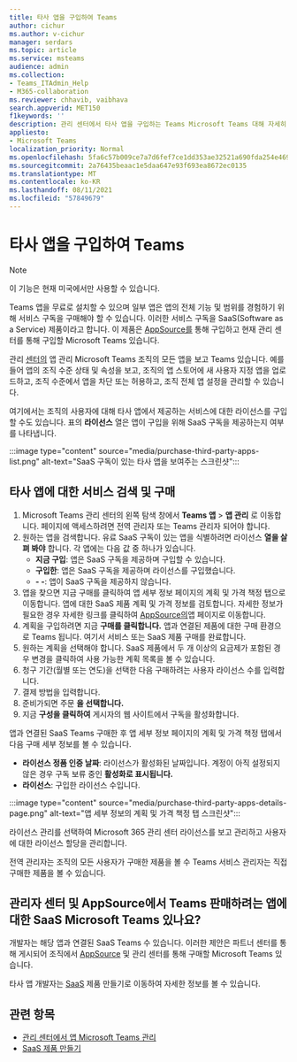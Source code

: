 ```yaml
---
title: 타사 앱을 구입하여 Teams
author: cichur
ms.author: v-cichur
manager: serdars
ms.topic: article
ms.service: msteams
audience: admin
ms.collection:
- Teams_ITAdmin_Help
- M365-collaboration
ms.reviewer: chhavib, vaibhava
search.appverid: MET150
f1keywords: ''
description: 관리 센터에서 타사 앱을 구입하는 Teams Microsoft Teams 대해 자세히 알아보습니다.
appliesto:
- Microsoft Teams
localization_priority: Normal
ms.openlocfilehash: 5fa6c57b009ce7a7d6fef7ce1dd353ae32521a690fda254e469159cf0661dcd0
ms.sourcegitcommit: 2a76435beaac1e5daa647e93f693ea8672ec0135
ms.translationtype: MT
ms.contentlocale: ko-KR
ms.lasthandoff: 08/11/2021
ms.locfileid: "57849679"
---
```

# <a name="purchase-third-party-apps-for-teams"></a>타사 앱을 구입하여 Teams

> [!NOTE]
> 이 기능은 현재 미국에서만 사용할 수 있습니다.

Teams 앱을 무료로 설치할 수 있으며 일부 앱은 앱의 전체 기능 및 범위를 경험하기 위해 서비스 구독을 구매해야 할 수 있습니다. 이러한 서비스 구독을 SaaS(Software as a Service) 제품이라고 합니다. 이 제품은 [AppSource를](https://appsource.microsoft.com/) 통해 구입하고 현재 관리 센터를 통해 구입할 Microsoft Teams 있습니다.

관리 [센터의](manage-apps.md) 앱 관리 Microsoft Teams 조직의 모든 앱을 보고 Teams 있습니다. 예를 들어 앱의 조직 수준 상태 및 속성을 보고, 조직의 앱 스토어에 새 사용자 지정 앱을 업로드하고, 조직 수준에서 앱을 차단 또는 허용하고, 조직 전체 앱 설정을 관리할 수 있습니다.

여기에서는 조직의 사용자에 대해 타사 앱에서 제공하는 서비스에 대한 라이선스를 구입할 수도 있습니다. 표의 **라이선스** 열은 앱이 구입을 위해 SaaS 구독을 제공하는지 여부를 나타냅니다.

:::image type="content" source="media/purchase-third-party-apps-list.png" alt-text="SaaS 구독이 있는 타사 앱을 보여주는 스크린샷":::

## <a name="search-for-and-purchase-services-for-a-third-party-app"></a>타사 앱에 대한 서비스 검색 및 구매

1. Microsoft Teams 관리 센터의 왼쪽 탐색 창에서 **Teams 앱** > **앱 관리** 로 이동합니다. 페이지에 액세스하려면 전역 관리자 또는 Teams 관리자 되어야 합니다.
2. 원하는 앱을 검색합니다. 유료 SaaS 구독이 있는 앱을 식별하려면 라이선스 **열을 살펴 봐야** 합니다. 각 앱에는 다음 값 중 하나가 있습니다.
    - **지금 구입**: 앱은 SaaS 구독을 제공하며 구입할 수 있습니다.  
    - **구입한**: 앱은 SaaS 구독을 제공하며 라이선스를 구입했습니다.
    - **- -**: 앱이 SaaS 구독을 제공하지 않습니다.
3. 앱을 찾으면 지금  구매를 클릭하여 앱  세부 정보 페이지의 계획 및 가격 책정 탭으로 이동합니다. 앱에 대한 SaaS 제품 계획 및 가격 정보를 검토합니다. 자세한 정보가 필요한 경우  자세한 링크를 클릭하여 [AppSource의](https://appsource.microsoft.com/)앱 페이지로 이동합니다.  
4. 계획을 구입하려면 지금 **구매를 클릭합니다.** 앱과 연결된 제품에 대한 구매 환경으로 Teams 됩니다. 여기서 서비스 또는 SaaS 제품 구매를 완료합니다.
5. 원하는 계획을 선택해야 합니다. SaaS 제품에서 두 개 이상의  요금제가 포함된 경우 변경을 클릭하여 사용 가능한 계획 목록을 볼 수 있습니다.
6. 청구 기간(월별 또는  연도)을 선택한 다음 구매하려는 사용자 라이선스 수를 입력합니다. 
7. 결제 방법을 입력합니다.
8. 준비가되면 주문 **을 선택합니다.**
9. 지금 **구성을 클릭하여** 게시자의 웹 사이트에서 구독을 활성화합니다.

앱과 연결된 SaaS Teams 구매한 후 앱 세부 정보 페이지의 계획 및 가격  책정 탭에서 다음 구매 세부 정보를 볼 수 있습니다.

- **라이선스 정품 인증 날짜**: 라이선스가 활성화된 날짜입니다. 계정이 아직 설정되지 않은 경우 구독 보류 중인 **활성화로 표시됩니다.**
- **라이선스**: 구입한 라이선스 수입니다.

:::image type="content" source="media/purchase-third-party-apps-details-page.png" alt-text="앱 세부 정보의 계획 및 가격 책정 탭 스크린샷":::

라이선스  관리를 선택하여 Microsoft 365 관리 센터 라이선스를 보고 관리하고 사용자에 대한 라이선스 할당을 관리합니다.

전역 관리자는 조직의 모든 사용자가 구매한 제품을 볼 수 Teams 서비스 관리자는 직접 구매한 제품을 볼 수 있습니다.  

## <a name="have-a-saas-offer-for-a-teams-app-that-you-want-to-list-and-sell-in-the-microsoft-teams-admin-center-and-appsource"></a>관리자 센터 및 AppSource에서 Teams 판매하려는 앱에 대한 SaaS Microsoft Teams 있나요?

개발자는 해당 앱과 연결된 SaaS Teams 수 있습니다. 이러한 제안은 파트너 [](https://partner.microsoft.com) 센터를 통해 게시되어 조직에서 [AppSource](https://appsource.microsoft.com/) 및 관리 센터를 통해 구매할 Microsoft Teams 있습니다.
 
타사 앱 개발자는 [SaaS](/azure/marketplace/partner-center-portal/create-new-saas-offer) 제품 만들기로 이동하여 자세한 정보를 볼 수 있습니다.

## <a name="related-topics"></a>관련 항목

- [관리 센터에서 앱 Microsoft Teams 관리](manage-apps.md)
- [SaaS 제품 만들기](/azure/marketplace/partner-center-portal/create-new-saas-offer)